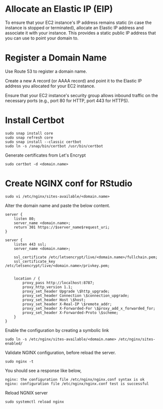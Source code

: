 # Allocate an Elastic IP (EIP)
To ensure that your EC2 instance's IP address remains static (in case the instance is stopped or terminated), allocate an Elastic IP address and associate it with your instance. This provides a static public IP address that you can use to point your domain to.

# Register a Domain Name
Use Route 53 to register a domain name.

Create a new A record (or AAAA record) and point it to the Elastic IP address you allocated for your EC2 instance.

Ensure that your EC2 instance's security group allows inbound traffic on the necessary ports (e.g., port 80 for HTTP, port 443 for HTTPS).

# Install Certbot

```shell
sudo snap install core
sudo snap refresh core
sudo snap install --classic certbot
sudo ln -s /snap/bin/certbot /usr/bin/certbot
```

Generate certificates from Let's Encrypt

```shell
sudo certbot -d <domain.name>
```


# Create NGINX conf for RStudio
```shell
sudo vi /etc/nginx/sites-available/<domain.name>
```

Alter the domain name and paste the below content.

```shell
server {
    listen 80;
    server_name <domain.name>;
    return 301 https://$server_name$request_uri;
}

server {
    listen 443 ssl;
    server_name <domain.name>;

    ssl_certificate /etc/letsencrypt/live/<domain.name>/fullchain.pem;
    ssl_certificate_key /etc/letsencrypt/live/<domain.name>/privkey.pem;


    location / {
        proxy_pass http://localhost:8787;
        proxy_http_version 1.1;
        proxy_set_header Upgrade \$http_upgrade;
        proxy_set_header Connection \$connection_upgrade;
        proxy_set_header Host \$host;
        proxy_set_header X-Real-IP \$remote_addr;
        proxy_set_header X-Forwarded-For \$proxy_add_x_forwarded_for;
        proxy_set_header X-Forwarded-Proto \$scheme;
    }
}
```

Enable the configuration by creating a symbolic link
```shell
sudo ln -s /etc/nginx/sites-available/<domain.name> /etc/nginx/sites-enabled/
```

Validate NGINX configuration, before reload the server.

```shell
sudo nginx -t
```

You should see a response like below,
```shell
nginx: the configuration file /etc/nginx/nginx.conf syntax is ok
nginx: configuration file /etc/nginx/nginx.conf test is successful
```

Reload NGNIX server
```shell
sudo systemctl reload nginx
```
